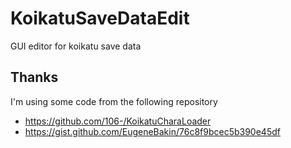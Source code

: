 # KoikatuSaveDataEdit

GUI editor for koikatu save data


## Thanks

I'm using some code from the following repository

* https://github.com/106-/KoikatuCharaLoader
* https://gist.github.com/EugeneBakin/76c8f9bcec5b390e45df
